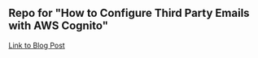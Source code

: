 ## Repo for "How to Configure Third Party Emails with AWS Cognito"

[Link to Blog Post](https://blog.abdikaliqige.com/configure-3rd-party-emails-with-aws-cognito/)

